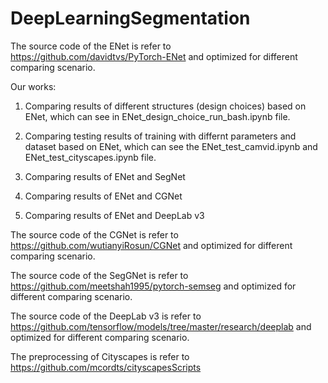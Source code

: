 # DeepLearningSegmentation

The source code of the ENet is refer to https://github.com/davidtvs/PyTorch-ENet and optimized for different comparing scenario.

Our works:

1. Comparing results of different structures (design choices) based on ENet, which can see in ENet_design_choice_run_bash.ipynb file.

2. Comparing testing results of training with differnt parameters and dataset based on ENet, which can see the ENet_test_camvid.ipynb and ENet_test_cityscapes.ipynb file.

3. Comparing results of ENet and SegNet

4. Comparing results of ENet and CGNet

5. Comparing results of ENet and DeepLab v3

The source code of the CGNet is refer to https://github.com/wutianyiRosun/CGNet and optimized for different comparing scenario.

The source code of the SegGNet is refer to https://github.com/meetshah1995/pytorch-semseg and optimized for different comparing scenario.

The source code of the DeepLab v3 is refer to https://github.com/tensorflow/models/tree/master/research/deeplab and optimized for different comparing scenario.

The preprocessing of Cityscapes is refer to https://github.com/mcordts/cityscapesScripts
